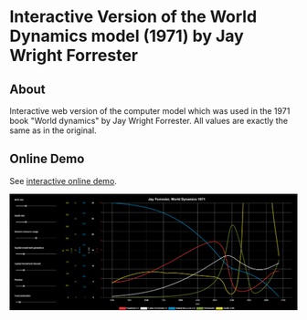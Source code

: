 # Interactive Version of the World Dynamics model (1971) by Jay Wright Forrester

## About
Interactive web version of the computer model which was used in the 1971 book "World dynamics" by Jay Wright Forrester.
All values are exactly the same as in the original.

## Online Demo
See [interactive online demo](https://worlddynamics.web.app/).

![alt text](Screenshot_1.png "Screenshot of the demo")

